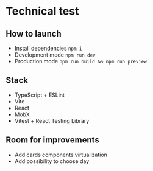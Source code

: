 # Technical test

## How to launch

* Install dependencies `npm i`
* Development mode `npm run dev`
* Production mode `npm run build && npm run preview`

## Stack

* TypeScript + ESLint
* Vite
* React
* MobX
* Vitest + React Testing Library

## Room for improvements

* Add cards components virtualization
* Add possibility to choose day
